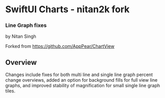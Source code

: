 # SwiftUI Charts - nitan2k fork
### Line Graph fixes
by Nitan Singh 

Forked from https://github.com/AppPear/ChartView

## Overview

Changes include fixes for both multi line and single line graph percent change overviews, added an option for background fills for full view line graphs, and improved stability of magnification for small single line graph tiles. 
